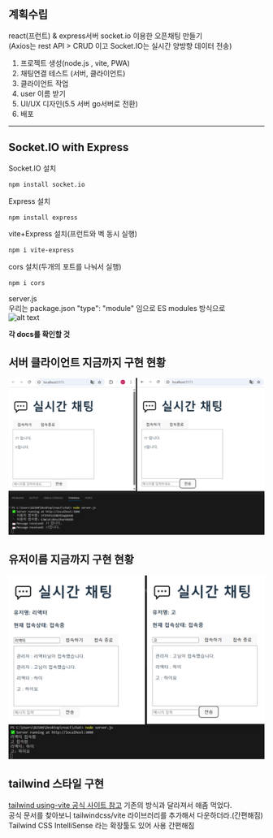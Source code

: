 ## 계획수립 

react(프런트) & express서버 socket.io 이용한 오픈채팅 만들기  
(Axios는 rest API > CRUD 이고 Socket.IO는 실시간 양방향 데이터 전송)  

1. 프로젝트 생성(node.js , vite, PWA)
2. 채팅연결 테스트 (서버, 클라이언트)
3. 클라이언트 작업
4. user 이름 받기
5. UI/UX 디자인(5.5 서버 go서버로 전환)
6. 배포

---
## Socket.IO with Express
Socket.IO 설치
```bash
npm install socket.io
```
Express 설치
```bash
npm install express
```
vite+Express 설치(프런트와 벡 동시 실행)
```bash
npm i vite-express
```

cors 설치(두개의 포트를 나눠서 실행)
```bash
npm i cors
```
server.js   
우리는 package.json "type": "module" 임으로 ES modules 방식으로   
![alt text](pulbic/image1.png)

<strong>각 docs를 확인할 것</strong>  

## 서버 클라이언트 지금까지 구현 현황
![alt text](public/image2.png)

## 유저이름 지금까지 구현 현황
![alt text](public/image3.png)

## tailwind 스타일 구현
[tailwind using-vite 공식 사이트 참고](https://tailwindcss.com/docs/installation/using-vite)
기존의 방식과 달라져서 애좀 먹었다.  
공식 문서를 찾아보니 tailwindcss/vite 라이브러리를 추가해서 다운하더라.(간편해짐)  
Tailwind CSS IntelliSense 라는 확장툴도 있어 사용 간편해짐    